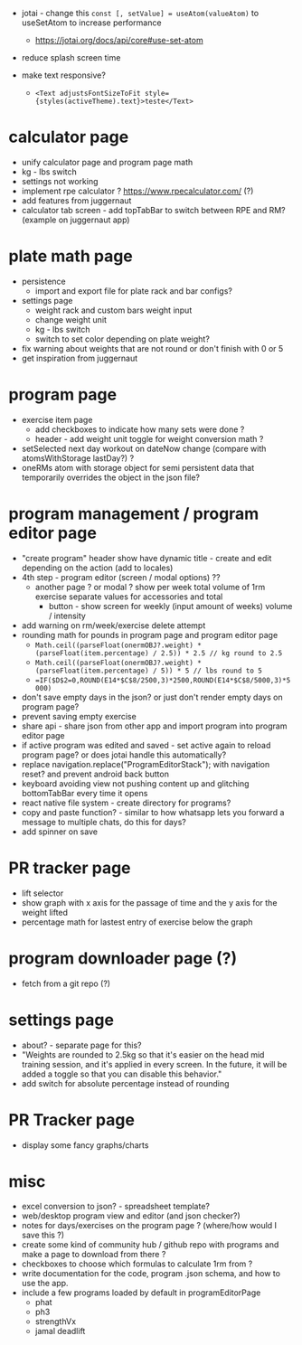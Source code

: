 - jotai - change this `const [, setValue] = useAtom(valueAtom)` to useSetAtom to increase performance
  - https://jotai.org/docs/api/core#use-set-atom

- reduce splash screen time

- make text responsive?
  - `<Text adjustsFontSizeToFit style={styles(activeTheme).text}>teste</Text>`

# calculator page
  - unify calculator page and program page math
  - kg - lbs switch
  - settings not working
  - implement rpe calculator ? https://www.rpecalculator.com/ (?)
  - add features from juggernaut
  - calculator tab screen - add topTabBar to switch between RPE and RM? (example on juggernaut app)

# plate math page
  - persistence
    - import and export file for plate rack and bar configs?
  - settings page
    - weight rack and custom bars weight input
    - change weight unit
    - kg - lbs switch
    - switch to set color depending on plate weight?
  - fix warning about weights that are not round or don't finish with 0 or 5
  - get inspiration from juggernaut

# program page
  - exercise item page
    - add checkboxes to indicate how many sets were done ?
    - header - add weight unit toggle for weight conversion math ?
  - setSelected next day workout on dateNow change (compare with atomsWithStorage lastDay?) ?
  - oneRMs atom with storage object for semi persistent data that temporarily overrides the object in the json file?

# program management / program editor page
  - "create program" header show have dynamic title - create and edit depending on the action (add to locales)
  - 4th step - program editor (screen / modal options) ??
    - another page ? or modal ? show per week total volume of 1rm exercise separate values for accessories and total
      - button - show screen for weekly (input amount of weeks) volume / intensity
  - add warning on rm/week/exercise delete attempt
  - rounding math for pounds in program page and program editor page
    - `Math.ceil((parseFloat(onermOBJ?.weight) * (parseFloat(item.percentage) / 2.5)) * 2.5 // kg round to 2.5`
    - `Math.ceil((parseFloat(onermOBJ?.weight) * (parseFloat(item.percentage) / 5)) * 5 // lbs round to 5`
    - `=IF($D$2=0,ROUND(E14*$C$8/2500,3)*2500,ROUND(E14*$C$8/5000,3)*5000)`
  - don't save empty days in the json? or just don't render empty days on program page?
  - prevent saving empty exercise
  - share api - share json from other app and import program into program editor page
  - if active program was edited and saved - set active again to reload program page? or does jotai handle this automatically?
  - replace navigation.replace("ProgramEditorStack"); with navigation reset? and prevent android back button
  - keyboard avoiding view not pushing content up and glitching bottomTabBar every time it opens
  - react native file system - create directory for programs?
  - copy and paste function? - similar to how whatsapp lets you forward a message to multiple chats, do this for days?
  - add spinner on save

# PR tracker page
  - lift selector
  - show graph with x axis for the passage of time and the y axis for the weight lifted
  - percentage math for lastest entry of exercise below the graph

# program downloader page (?)
  - fetch from a git repo (?)

# settings page
  - about? - separate page for this?
  - "Weights are rounded to 2.5kg so that it's easier on the head mid training session, and it's applied in every screen. In the future, it will be added a toggle so that you can disable this behavior."
  - add switch for absolute percentage instead of rounding

# PR Tracker page
  - display some fancy graphs/charts

# misc
- excel conversion to json? - spreadsheet template?
- web/desktop program view and editor (and json checker?)
- notes for days/exercises on the program page ? (where/how would I save this ?)
- create some kind of community hub / github repo with programs and make a page to download from there ?
- checkboxes to choose which formulas to calculate 1rm from ?
- write documentation for the code, program .json schema, and how to use the app.
- include a few programs loaded by default in programEditorPage
  - phat
  - ph3
  - strengthVx
  - jamal deadlift
